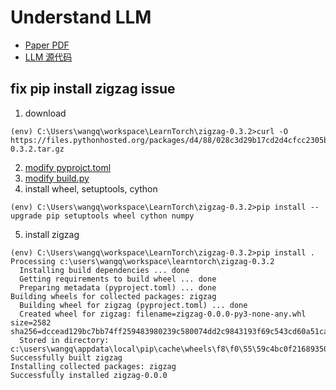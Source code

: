 <h1>Understand LLM</h1>

* [Paper PDF](../LLM.pdf)
* [LLM 源代码](https://github.com/ictnlp/llama-omni)


## fix pip install zigzag issue
1. download

```
(env) C:\Users\wangq\workspace\LearnTorch\zigzag-0.3.2>curl -O https://files.pythonhosted.org/packages/d4/88/028c3d29b17cd2d4cfcc2305bc42e0363d64451e3eda880aab1d0e579069/zigzag-0.3.2.tar.gz
```
2. [modify pyprojct.toml](../../zigzag-0.3.2/pyproject.toml)
3. [modify build.py](../../zigzag-0.3.2/build.py)
4. install wheel, setuptools, cython

```
(env) C:\Users\wangq\workspace\LearnTorch\zigzag-0.3.2>pip install --upgrade pip setuptools wheel cython numpy   
```

5. install zigzag
   
```
(env) C:\Users\wangq\workspace\LearnTorch\zigzag-0.3.2>pip install .
Processing c:\users\wangq\workspace\learntorch\zigzag-0.3.2
  Installing build dependencies ... done
  Getting requirements to build wheel ... done
  Preparing metadata (pyproject.toml) ... done
Building wheels for collected packages: zigzag
  Building wheel for zigzag (pyproject.toml) ... done
  Created wheel for zigzag: filename=zigzag-0.0.0-py3-none-any.whl size=2582 sha256=dccead129bc7bb74ff259483980239c580074dd2c9843193f69c543cd60a51ca
  Stored in directory: c:\users\wangq\appdata\local\pip\cache\wheels\f8\f0\55\59c4bc0f21689350e2249e57dc0396923cdf16d9f733a957e3
Successfully built zigzag
Installing collected packages: zigzag
Successfully installed zigzag-0.0.0

```